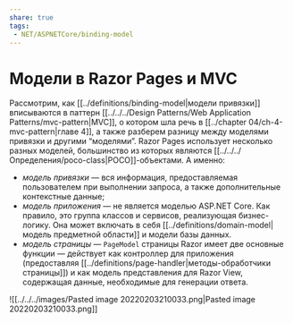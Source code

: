 ```yaml
---
share: true
tags:
 - NET/ASPNETCore/binding-model
---
```

# Модели в Razor Pages и MVC
Рассмотрим, как [[../definitions/binding-model|модели привязки]] вписываются в паттерн [[../../../Design Patterns/Web Application Patterns/mvc-pattern|MVC]], о котором шла речь в [[../chapter 04/ch-4-mvc-pattern|главе 4]], а также разберем разницу между моделями привязки и другими “моделями”.
Razor Pages использует несколько разных моделей, большинство из которых являются [[../../../Определения/poco-class|POCO]]-объектами. А именно:
- *модель привязки* — вся информация, предоставляемая пользователем при выполнении запроса, а также дополнительные контекстные данные;
- *модель приложения* — не является моделью ASP.NET Core. Как правило, это группа классов и сервисов, реализующая бизнес-логику. Она может включать в себя [[../definitions/domain-model|модель предметной области]] и модели базы данных.
- *модель страницы* — `PageModel` страницы Razor имеет две основные функции — действует как контроллер для приложения (предоставляя [[../definitions/page-handler|методы-обработчики страницы]]) и как модель представления для Razor View, содержащая данные, необходимые для генерации ответа.

![[../../../images/Pasted image 20220203210033.png|Pasted image 20220203210033.png]]

